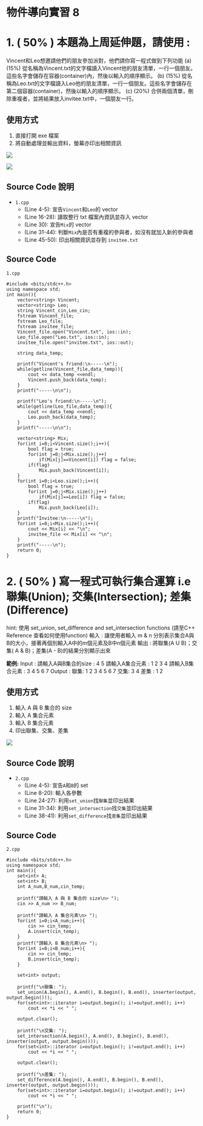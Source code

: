 物件導向實習 8
===

# 1. ( 50% ) 本題為上周延伸題，請使用 <vector> :  
Vincent和Leo想邀請他們的朋友參加派對，他們請你寫一程式做到下列功能
(a)	(15%) 從名稱為Vincent.txt的文字檔讀入Vincent他的朋友清單，一行一個朋友。這些名字會儲存在容器(container)內，然後以輸入的順序顯示。
(b)	(15%) 從名稱為Leo.txt的文字檔讀入Leo他的朋友清單，一行一個朋友。這些名字會儲存在第二個容器(container)，然後以輸入的順序顯示。
(c)	(20%) 合併兩個清單，刪除重複者，並將結果放入invitee.txt中，一個朋友一行。


## 使用方式

1. 直接打開 exe 檔案
2. 將自動處理並輸出資料，螢幕亦印出相關資訊

![](https://i.imgur.com/loTNNjS.png)

![](https://i.imgur.com/iIVuMS4.png)


## Source Code 說明

- `1.cpp`
    - (Line 4-5): 宣告`Vincent`和`Leo`的 vector
    - (Line 16-28): 讀取整行 txt 檔案內資訊並存入 vector
    - (Line 30): 宣告`Mix`的 vector
    - (Line 31-44): 判斷`Mix`內是否有重複的參與者，如沒有就加入新的參與者
    - (Line 45-50): 印出相關資訊並存到 `invitee.txt`

## Source Code
`1.cpp`
```c=
#include <bits/stdc++.h>
using namespace std;
int main(){
	vector<string> Vincent;
	vector<string> Leo;
    string Vincent_cin,Leo_cin;
    fstream Vincent_file;
    fstream Leo_file;
    fstream invitee_file;
    Vincent_file.open("Vincent.txt", ios::in);
    Leo_file.open("Leo.txt", ios::in);
    invitee_file.open("invitee.txt", ios::out);
    
    string data_temp;
    
    printf("Vincent's friend:\n-----\n");
    while(getline(Vincent_file,data_temp)){
		cout << data_temp <<endl;
		Vincent.push_back(data_temp);
	}
	printf("-----\n\n");
    
    printf("Leo's friend:\n-----\n");
    while(getline(Leo_file,data_temp)){
		cout << data_temp <<endl;
		Leo.push_back(data_temp);
	}
	printf("-----\n\n");

	vector<string> Mix;
	for(int i=0;i<Vincent.size();i++){
		bool flag = true;
		for(int j=0;j<Mix.size();j++)
			if(Mix[j]==Vincent[i]) flag = false;
		if(flag)
			Mix.push_back(Vincent[i]);
	}
	for(int i=0;i<Leo.size();i++){
		bool flag = true;
		for(int j=0;j<Mix.size();j++)
			if(Mix[j]==Leo[i]) flag = false;
		if(flag)
			Mix.push_back(Leo[i]);
	}
	printf("Invitee:\n-----\n");
	for(int i=0;i<Mix.size();i++){
		cout << Mix[i] << "\n";
		invitee_file << Mix[i] << "\n";
	}
	printf("-----\n");
	return 0;
}
```

# 2. ( 50% ) 寫一程式可執行集合運算 i.e 聯集(Union); 交集(Intersection); 差集(Difference) 
hint: 使用 set_union, set_difference and set_intersection functions
(請至C++ Reference 查看如何使用function)
輸入 :
讓使用者輸入 m & n 分別表示集合A與B的大小，接著再個別輸入A中的m個元素及B中n個元素
輸出 :
		將聯集(A U B)；交集( A & B)；差集(A - B)的結果分別顯示出來

**範例:**
		Input :
請輸入A與B集合的size : 
4 5
請輸入A集合元素 :
1 2 3 4
請輸入B集合元素 :
3 4 5 6 7
Output :
				聯集: 1 2 3 4 5 6 7
交集: 3 4
差集 : 1 2


## 使用方式

1. 輸入 A 與 B 集合的 size
2. 輸入 A 集合元素
3. 輸入 B 集合元素
4. 印出聯集、交集、差集

![](https://i.imgur.com/vbFa4dB.png)



## Source Code 說明

- `2.cpp`
    - (Line 4-5): 宣告`A`和`B`的 set
    - (Line 8-20): 輸入各參數
    - (Line 24-27): 利用`set_union`找`聯集`並印出結果
    - (Line 31-34): 利用`set_intersection`找`交集`並印出結果
    - (Line 38-41): 利用`set_difference`找`差集`並印出結果

## Source Code
`2.cpp`
```c=
#include <bits/stdc++.h>
using namespace std;
int main(){
    set<int> A;
    set<int> B;
    int A_num,B_num,cin_temp;
    
    printf("請輸入 A 與 B 集合的 size\n> ");
    cin >> A_num >> B_num;
    
    printf("請輸入 A 集合元素\n> ");
    for(int i=0;i<A_num;i++){
        cin >> cin_temp;
        A.insert(cin_temp);
    }
    printf("請輸入 B 集合元素\n> ");
    for(int i=0;i<B_num;i++){
        cin >> cin_temp;
        B.insert(cin_temp);
    }
    
    set<int> output;
    
    printf("\n聯集: ");
    set_union(A.begin(), A.end(), B.begin(), B.end(), inserter(output, output.begin()));
    for(set<int>::iterator i=output.begin(); i!=output.end(); i++)
    	cout << *i << " ";
    
    output.clear();
        
    printf("\n交集: ");
    set_intersection(A.begin(), A.end(), B.begin(), B.end(), inserter(output, output.begin()));
    for(set<int>::iterator i=output.begin(); i!=output.end(); i++)
    	cout << *i << " ";
        
    output.clear();
        
    printf("\n差集: ");
    set_difference(A.begin(), A.end(), B.begin(), B.end(), inserter(output, output.begin()));
    for(set<int>::iterator i=output.begin(); i!=output.end(); i++)
    	cout << *i << " ";
    	
    printf("\n");
    return 0;
}
```